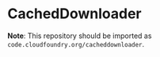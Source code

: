 # CachedDownloader

**Note**: This repository should be imported as `code.cloudfoundry.org/cacheddownloader`.
